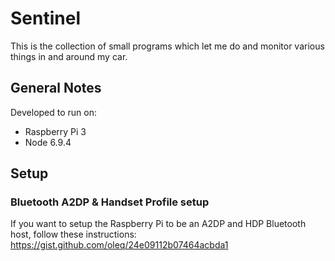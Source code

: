 Sentinel
========

This is the collection of small programs which let me do and monitor various
things in and around my car.


General Notes
-------------

Developed to run on:

- Raspberry Pi 3
- Node 6.9.4


Setup
-----

### Bluetooth A2DP & Handset Profile setup

If you want to setup the Raspberry Pi to be an A2DP and HDP Bluetooth host,
follow these instructions: https://gist.github.com/oleq/24e09112b07464acbda1

